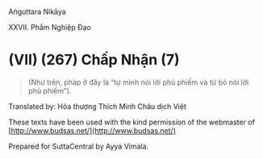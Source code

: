  

Aṅguttara Nikāya

XXVII. Phẩm Nghiệp Ðạo

# (VII) (267) Chấp Nhận (7)

> (Như trên, pháp ở đây là “tự mình nói lời phù phiếm và từ bỏ nói lời phù phiếm”).

Translated by: Hòa thượng Thích Minh Châu dịch Việt

These texts have been used with the kind permission of the webmaster of [http://www.budsas.net/](http://www.budsas.net/)

Prepared for SuttaCentral by Ayya Vimala.